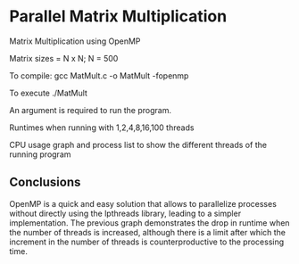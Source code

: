 
# Parallel Matrix Multiplication

Matrix Multiplication using OpenMP

Matrix sizes = N x N; N = 500

To compile: gcc MatMult.c -o MatMult -fopenmp

To execute ./MatMult <Number of threads>

An argument is required to run the program.



Runtimes when running with 1,2,4,8,16,100 threads



CPU usage graph and process list to show the different threads of the running program

## Conclusions

OpenMP is a quick and easy solution that allows to parallelize processes without directly using the lpthreads library, leading to a simpler implementation.
The previous graph demonstrates the drop in runtime when the number of threads is increased, although there is a limit after which the increment in the number of threads is counterproductive to the processing time.
